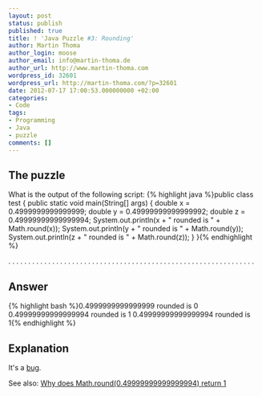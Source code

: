 ```yaml
---
layout: post
status: publish
published: true
title: ! 'Java Puzzle #3: Rounding'
author: Martin Thoma
author_login: moose
author_email: info@martin-thoma.de
author_url: http://www.martin-thoma.com
wordpress_id: 32601
wordpress_url: http://martin-thoma.com/?p=32601
date: 2012-07-17 17:00:53.000000000 +02:00
categories:
- Code
tags:
- Programming
- Java
- puzzle
comments: []
---
```

<h2>The puzzle</h2>
What is the output of the following script:
{% highlight java %}public class test {
    public static void main(String[] args) {
        double x = 0.4999999999999999;
        double y = 0.49999999999999992;
        double z = 0.49999999999999994;
        System.out.println(x + " rounded is " + Math.round(x));
        System.out.println(y + " rounded is " + Math.round(y));
        System.out.println(z + " rounded is " + Math.round(z));
    }
}{% endhighlight %}


.
.
.
.
.
.
.
.
.
.
.
.
.
.
.
.
.
.
.
.
.
.
.
.
.
.
.
.
.
.
.
.
.
.
.
.
.
.
.
.
.
.
.
.
.
.
.
.
.
.
.
.
.
.
.
.
.
.
.
.
.
.

<h2>Answer</h2>
{% highlight bash %}0.4999999999999999 rounded is 0
0.49999999999999994 rounded is 1
0.49999999999999994 rounded is 1{% endhighlight %}

<h2>Explanation</h2>
It's a <a href="http://bugs.sun.com/bugdatabase/view_bug.do?bug_id=6430675">bug</a>. 

See also: <a href="http://stackoverflow.com/q/9902968/562769">Why does Math.round(0.49999999999999994) return 1</a>
